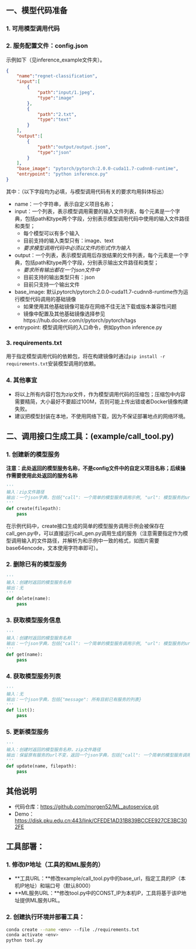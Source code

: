 
## 一、模型代码准备

### 1. 可用模型调用代码

### 2. 服务配置文件：config.json

示例如下（见inference_example文件夹）。
```json
{
    "name":"regnet-classification",
    "input":[
        {
            "path":"input/1.jpeg",
            "type":"image"
        },
        {
            "path":"2.txt",
            "type":"text"
        }
    ],
    "output":[
        {
            "path":"output/output.json",
            "type":"json"
        }
    ],
    "base_image": "pytorch/pytorch:2.0.0-cuda11.7-cudnn8-runtime",
    "entrypoint": "python inference.py"
}
```

其中：（以下字段均为必填，与模型调用代码有关的要求均用斜体标出）
- name：一个字符串，表示自定义项目名称；
- input：一个列表，表示模型调用需要的输入文件列表，每个元素是一个字典，包括path和type两个字段，分别表示模型调用代码中使用的输入文件路径和类型；
    - 每个模型可以有多个输入
    - 目前支持的输入类型只有：image、text
    - *要求模型调用代码中必须以文件的形式作为输入*
- output：一个列表，表示模型调用后存放结果的文件列表，每个元素是一个字典，包括path和type两个字段，分别表示输出文件路径和类型；
    - *要求所有输出都在一个json文件中*
    - 目前支持的输出类型只有：json
    - 目前只支持一个输出文件
- base_image: 默认pytorch/pytorch:2.0.0-cuda11.7-cudnn8-runtime作为运行模型代码调用的基础镜像
    - 如果使用其他基础镜像可能存在网络不佳无法下载或版本兼容性问题
    - 镜像中配置及其他基础镜像选择参见https://hub.docker.com/r/pytorch/pytorch/tags
- entrypoint: 模型调用代码的入口命令，例如python inference.py

### 3. requirements.txt
用于指定模型调用代码的依赖包，将在构建镜像时通过```pip install -r requirements.txt```安装模型调用的依赖。

### 4. 其他事宜

- 将以上所有内容打包为zip文件，作为模型调用代码的压缩包；压缩包中内容需要精简，大小最好不要超过100M，否则可能上传出错或者Docker镜像构建失败。
- 建议把模型封装在本地，不使用网络下载，因为不保证部署地点的网络环境。

## 二、调用接口生成工具：(example/call_tool.py)

### 1. 创建新的模型服务

**注意：此处返回的模型服务名称，不是config文件中的自定义项目名称；后续操作需要使用此处返回的服务名称**

```python
'''
输入：zip文件路径
输出：一个json字典，包括{"call": 一个简单的模型服务调用示例, "url": 模型服务的url, "name": 模型服务的名称}
'''
def create(filepath):
    pass
```

在示例代码中，create接口生成的简单的模型服务调用示例会被保存在call_gen.py中，可以直接运行call_gen.py调用生成的服务（注意需要指定作为模型调用输入的文件路径，并解析为和示例中一致的格式，如图片需要base64encode，文本使用字符串即可）。

### 2. 删除已有的模型服务
    
```python
'''
输入：创建时返回的模型服务名称
输出：无
'''
def delete(name):
    pass
```

### 3. 获取模型服务信息

```python
'''
输入：创建时返回的模型服务名称
输出：一个json字典，包括{"call": 一个简单的模型服务调用示例, "url": 模型服务的url, "name": 模型服务的名称}
'''
def get(name):
    pass
```

### 4. 获取模型服务列表

```python
'''
输入：无
输出：一个json字典，包括{"message": 所有目前已有服务的列表}
'''
def list():
    pass
```

### 5. 更新模型服务
    
```python
'''
输入：创建时返回的模型服务名称，zip文件路径
输出：保留原有服务的url不变，返回一个json字典，包括{"call": 一个简单的模型服务调用示例, "url": 模型服务的url, "name": 模型服务的名称}
'''
def update(name, filepath):
    pass
```

## 其他说明

- 代码仓库：https://github.com/morgen52/ML_autoservice.git
- Demo：https://disk.pku.edu.cn:443/link/CFEDE1AD31B839BCCEE927CE3BC302FE

## 工具部署：

### 1. 修改IP地址（工具的和ML服务的）
- **工具URL：**修改example/call_tool.py中的base_url，指定工具的IP（本机IP地址）和端口号（默认8000）
- **ML服务URL：**修改tool.py中的CONST_IP为本机IP，工具将基于该IP地址提供ML服务URL。

### 2. 创建执行环境并部署工具：

```bash
conda create --name <env> --file ./requirements.txt
conda activate <env>
python tool.py
```




